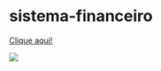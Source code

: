 # sistema-financeiro

<a href="https://climacobnu.github.io/Sistema-financeiro/" rel="noopener noreferrer" target="_blank">Clique aqui!</a>

<img src = "ControleGastosPNG"/>
